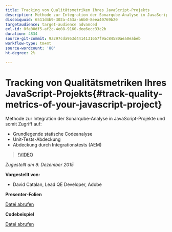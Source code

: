 ```yaml
---
title: Tracking von Qualitätsmetriken Ihres JavaScript-Projekts
description: Methode zur Integration der Sonarqube-Analyse in JavaScript-Projekte und damit Zugriff auf ・ Grundlegende statische Code-Analyse ・ Unit-Testabdeckung ・ Integration-Testabdeckung (AEM)
discoiquuid: 6511d4b9-302a-453a-a6b0-8eea40769b20
targetaudience: target-audience advanced
exl-id: 0fa00df5-af2c-4e08-9160-dee6ecc33c2b
duration: 4834
source-git-commit: 9a297cda953d4414131657f9ac84580aea0eabeb
workflow-type: tm+mt
source-wordcount: '80'
ht-degree: 2%

---
```


# Tracking von Qualitätsmetriken Ihres JavaScript-Projekts{#track-quality-metrics-of-your-javascript-project}

Methode zur Integration der Sonarqube-Analyse in JavaScript-Projekte und somit Zugriff auf:

* Grundlegende statische Codeanalyse
* Unit-Tests-Abdeckung
* Abdeckung durch Integrationstests (AEM)

>[!VIDEO](https://video.tv.adobe.com/v/19372/?quality=9)

*Zugestellt am 9. Dezember 2015*

**Vorgestellt von:**

* David Catalan, Lead QE Developer, Adobe

**Presenter-Folien**

[Datei abrufen](assets/aem-gems-js-quality-metrics-12-9-15.pdf)

**Codebeispiel**

[Datei abrufen](assets/com-adobe-granite-ui-utils-timing-with-licenses.zip)
<!--
[Get back to the Overview](https://helpx.adobe.com/experience-manager/kt/eseminars/gems/aem-index.html)
-->
